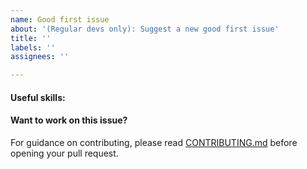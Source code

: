 ```yaml
---
name: Good first issue
about: '(Regular devs only): Suggest a new good first issue'
title: ''
labels: ''
assignees: ''

---
```


<!-- Needs the label "good first issue" assigned manually before or after opening -->

<!-- A good first issue is an uncontroversial issue, that has a relatively unique and obvious solution -->

<!-- Motivate the issue and explain the solution briefly -->

#### Useful skills:

<!-- (For example, “C++11 std::thread”, “Qt5 GUI and async GUI design” or “basic understanding of NinetyThreeCoin staking and the NinetyThreeCoin RPC interface”.) -->

#### Want to work on this issue?

For guidance on contributing, please read [CONTRIBUTING.md](https://github.com/93coin/93coin/blob/master/CONTRIBUTING.md) before opening your pull request.
